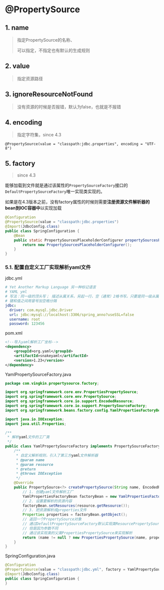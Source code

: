 # @PropertySource

## 1. name

> 指定PropertySource的名称、
>
> 可以指定，不指定也有默认的生成规则

## 2. value

> 指定资源路径



## 3. ignoreResourceNotFound

> 没有资源的时候是否报错，默认为false，也就是不报错

## 4. encoding

> 指定字符集，since 4.3

`@PropertySource(value = "classpath:jdbc.properties", encoding = "UTF-8")`

## 5. factory

> since 4.3

能够加载到文件就是通过该属性的`PropertySourceFactory`接口的`DefaultPropertySourceFactory`唯一实现类实现的。

如果是在4.3版本之前，没有factory属性的时候则需要**注册资源文件解析器的bean到IOC容器中**以实现加载

```java
@Configuration
@PropertySource(value = "classpath:jdbc.properties")
@Import(JdbcConfig.class)
public class SpringConfiguration {
    @Bean
    public static PropertySourcesPlaceholderConfigurer propertySourcesPlaceholderConfigurer() {
        return new PropertySourcesPlaceholderConfigurer();
    }
}
```

### 5.1. 配置自定义工厂实现解析yaml文件

jdbc.yml

```yaml
# Yet Another Markup Language 另一种标记语言
# YAML yml
# 写法：同一级的顶头写； 描述从属关系，另起一行，空（通常）2格书写。只要是同一级从属空格数相同即可
# 键和值之间用冒号加空格分隔
jdbc:
  driver: com.mysql.jdbc.Driver
  url: jdbc:mysql://localhost:3306/spring_anno?useSSL=false
  username: root
  password: 123456
```

pom.xml

```xml
<!--导入yaml解析工厂坐标-->
<dependency>
    <groupId>org.yaml</groupId>
    <artifactId>snakeyaml</artifactId>
    <version>1.23</version>
</dependency>
```

YamlPropertySourceFactory.java

```java
package com.vingkin.propertysource.factory;

import org.springframework.core.env.PropertiesPropertySource;
import org.springframework.core.env.PropertySource;
import org.springframework.core.io.support.EncodedResource;
import org.springframework.core.io.support.PropertySourceFactory;
import org.springframework.beans.factory.config.YamlPropertiesFactoryBean;

import java.io.IOException;
import java.util.Properties;

/**
 * 解析yaml文件的工厂类
 */
public class YamlPropertySourceFactory implements PropertySourceFactory {
    /**
     * 自定义解析规则，引入了第三方yaml文件解析器
     * @param name
     * @param resource
     * @return
     * @throws IOException
     */
    @Override
    public PropertySource<?> createPropertySource(String name, EncodedResource resource) throws IOException {
        // 1. 创建yaml文件解析工厂
        YamlPropertiesFactoryBean factoryBean = new YamlPropertiesFactoryBean();
        // 2. 设置要解析的资源内容
        factoryBean.setResources(resource.getResource());
        // 3. 把资源解析成properties文件
        Properties properties = factoryBean.getObject();
        // 返回一个PropertySource对象
        // 通过DefaultPropertySourceFactory默认实现类ResourcePropertySource获取的返回源码，
        // 但是因为参数不同
        // 通过该实现类的父类PropertiesPropertySource来实现解析
        return (name != null ? new PropertiesPropertySource(name, properties) : new PropertiesPropertySource(resource.getResource().getFilename(), properties));
    }
}
```

SpringConfiguration.java

```java
@Configuration
@PropertySource(value = "classpath:jdbc.yml", factory = YamlPropertySourceFactory.class)
@Import(JdbcConfig.class)
public class SpringConfiguration {
}
```



